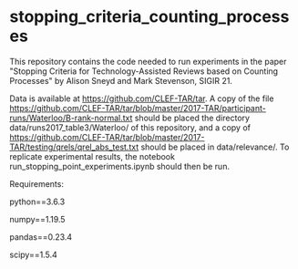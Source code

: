 # stopping_criteria_counting_processes
This repository contains the code needed to run experiments in  the paper "Stopping Criteria for Technology-Assisted Reviews based on Counting Processes" by Alison Sneyd and Mark Stevenson, SIGIR 21.


Data is available at https://github.com/CLEF-TAR/tar. A copy of the file https://github.com/CLEF-TAR/tar/blob/master/2017-TAR/participant-runs/Waterloo/B-rank-normal.txt should be placed the directory data/runs2017_table3/Waterloo/ of this repository, and a copy of https://github.com/CLEF-TAR/tar/blob/master/2017-TAR/testing/qrels/qrel_abs_test.txt should be placed in data/relevance/. To replicate experimental results, the notebook run_stopping_point_experiments.ipynb should then be run.


Requirements:

python==3.6.3

numpy==1.19.5

pandas==0.23.4

scipy==1.5.4

